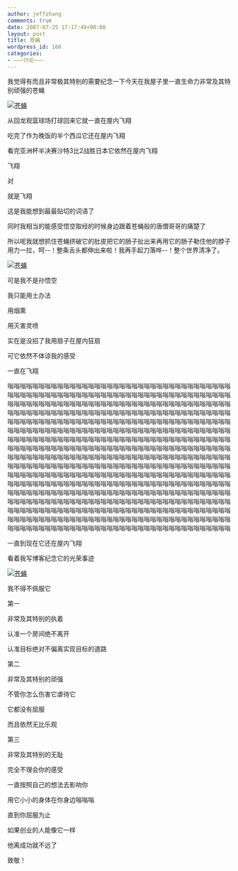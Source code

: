 ```yaml
---
author: jeffzhang
comments: true
date: 2007-07-25 17:17:49+00:00
layout: post
title: 苍蝇
wordpress_id: 160
categories:
- ———讨论———
---
```


[](http://photo.blog.sina.com.cn/showpic.html#blogid=57f94311010008lp&url=http://static14.photo.sina.com.cn/orignal/57f94311b2fcf48e49b1d)[](http://photo.blog.sina.com.cn/showpic.html#blogid=57f94311010008lp&url=http://static7.photo.sina.com.cn/orignal/57f94311d8880250e0446)[](http://photo.blog.sina.com.cn/showpic.html#blogid=57f94311010008lp&url=http://static12.photo.sina.com.cn/orignal/57f9431116eae5a7c69ab)我觉得有而且非常极其特别的需要纪念一下今天在我屋子里一直生命力非常及其特别顽强的苍蝇

[![苍蝇](http://simg.sinajs.cn/blog7style/images/common/sg_trans.gif)](http://photo.blog.sina.com.cn/showpic.html#blogid=57f94311010008lp&url=http://static14.photo.sina.com.cn/orignal/57f94311b2fcf48e49b1d)

从回龙观篮球场打球回来它就一直在屋内飞翔

吃完了作为晚饭的半个西瓜它还在屋内飞翔

看完亚洲杯半决赛沙特3比2战胜日本它依然在屋内飞翔

飞翔

对

就是飞翔

这是我能想到最最贴切的词语了

同时我相当的能感受悟空取经的时候身边跟着苍蝇般的唐僧哥哥的痛楚了

所以呢我就想抓住苍蝇挤破它的肚皮把它的肠子扯出来再用它的肠子勒住他的脖子用力一拉，呵--！整条舌头都伸出来啦！我再手起刀落哗--！整个世界清净了。

[![苍蝇](http://simg.sinajs.cn/blog7style/images/common/sg_trans.gif)](http://photo.blog.sina.com.cn/showpic.html#blogid=57f94311010008lp&url=http://static7.photo.sina.com.cn/orignal/57f94311d8880250e0446)

可是我不是孙悟空

我只能用土办法

用烟熏

用灭害灵喷

实在是没招了我用扇子在屋内狂扇

可它依然不体谅我的感受

一直在飞翔

嗡嗡嗡嗡嗡嗡嗡嗡嗡嗡嗡嗡嗡嗡嗡嗡嗡嗡嗡嗡嗡嗡嗡嗡嗡嗡嗡嗡嗡嗡嗡嗡嗡嗡嗡嗡嗡嗡嗡嗡嗡嗡嗡嗡嗡嗡嗡嗡嗡嗡嗡嗡嗡嗡嗡嗡嗡嗡嗡嗡嗡嗡嗡嗡嗡嗡嗡嗡嗡嗡嗡嗡嗡嗡嗡嗡嗡嗡嗡嗡嗡嗡嗡嗡嗡嗡嗡嗡嗡嗡嗡嗡嗡嗡嗡嗡嗡嗡嗡嗡嗡嗡嗡嗡嗡嗡嗡嗡嗡嗡嗡嗡嗡嗡嗡嗡嗡嗡嗡嗡嗡嗡嗡嗡嗡嗡嗡嗡嗡嗡嗡嗡嗡嗡嗡嗡嗡嗡嗡嗡嗡嗡嗡嗡嗡嗡嗡嗡嗡嗡嗡嗡嗡嗡嗡嗡嗡嗡嗡嗡嗡嗡嗡嗡嗡嗡嗡嗡嗡嗡嗡嗡嗡嗡嗡嗡嗡嗡嗡嗡嗡嗡嗡嗡嗡嗡嗡嗡嗡嗡嗡嗡嗡嗡嗡嗡嗡嗡嗡嗡嗡嗡嗡嗡嗡嗡嗡嗡嗡嗡嗡嗡嗡嗡嗡嗡嗡嗡嗡嗡嗡嗡嗡嗡嗡嗡嗡嗡嗡嗡嗡嗡嗡嗡嗡嗡嗡嗡嗡嗡嗡嗡嗡嗡嗡嗡嗡嗡嗡嗡嗡嗡嗡嗡嗡嗡嗡嗡嗡嗡嗡嗡嗡嗡嗡嗡嗡嗡嗡嗡嗡嗡嗡嗡嗡嗡嗡嗡嗡嗡嗡嗡嗡嗡嗡嗡嗡嗡嗡嗡嗡嗡嗡嗡嗡嗡嗡嗡嗡嗡嗡嗡嗡嗡嗡嗡嗡嗡嗡嗡嗡嗡嗡嗡嗡嗡嗡嗡嗡嗡嗡嗡嗡嗡嗡嗡嗡嗡嗡嗡嗡嗡嗡嗡嗡嗡嗡嗡嗡嗡嗡嗡嗡嗡嗡嗡嗡嗡嗡嗡嗡嗡嗡嗡嗡嗡嗡嗡嗡嗡嗡嗡嗡嗡嗡嗡嗡嗡嗡嗡嗡嗡嗡嗡嗡嗡嗡嗡嗡嗡嗡嗡嗡嗡嗡嗡嗡嗡嗡嗡嗡嗡嗡嗡嗡嗡嗡嗡嗡嗡嗡嗡嗡嗡嗡嗡嗡嗡嗡嗡嗡嗡嗡嗡嗡嗡嗡嗡嗡嗡嗡嗡嗡嗡嗡嗡嗡嗡嗡嗡嗡嗡嗡嗡嗡嗡嗡嗡嗡嗡嗡嗡嗡嗡嗡嗡嗡嗡嗡嗡嗡嗡嗡嗡嗡嗡嗡嗡嗡嗡嗡嗡嗡嗡嗡嗡嗡嗡嗡嗡嗡嗡嗡嗡嗡嗡嗡嗡嗡嗡嗡嗡嗡嗡嗡嗡嗡嗡嗡嗡嗡嗡嗡嗡嗡嗡嗡嗡嗡嗡嗡嗡嗡嗡嗡嗡嗡嗡嗡嗡嗡嗡嗡嗡嗡嗡嗡嗡嗡嗡嗡嗡嗡嗡嗡嗡嗡嗡嗡嗡嗡嗡嗡嗡嗡嗡嗡嗡嗡嗡嗡嗡嗡嗡嗡嗡嗡嗡嗡嗡嗡嗡嗡嗡嗡嗡嗡嗡嗡嗡嗡嗡嗡嗡嗡嗡嗡嗡嗡嗡嗡嗡嗡嗡嗡嗡嗡嗡嗡嗡嗡嗡嗡嗡嗡嗡嗡嗡嗡嗡嗡嗡嗡嗡嗡嗡嗡嗡嗡嗡嗡嗡嗡嗡嗡嗡嗡嗡嗡嗡嗡嗡

一直到现在它还在屋内飞翔

看着我写博客纪念它的光荣事迹

[![苍蝇](http://simg.sinajs.cn/blog7style/images/common/sg_trans.gif)](http://photo.blog.sina.com.cn/showpic.html#blogid=57f94311010008lp&url=http://static12.photo.sina.com.cn/orignal/57f9431116eae5a7c69ab)

[](http://photo.blog.sina.com.cn/showpic.html#blogid=57f94311010008lp&url=http://static12.photo.sina.com.cn/orignal/57f9431116eae5a7c69ab)

我不得不佩服它

第一

非常及其特别的执着

认准一个房间绝不离开

认准目标绝对不偏离实现目标的道路

第二

非常及其特别的顽强

不管你怎么伤害它虐待它

它都没有屈服

而且依然无比乐观

第三

非常及其特别的无耻

完全不理会你的感受

一直按照自己的想法去影响你

用它小小的身体在你身边嗡嗡嗡

直到你屈服为止

如果创业的人能像它一样

他离成功就不远了

致敬！
